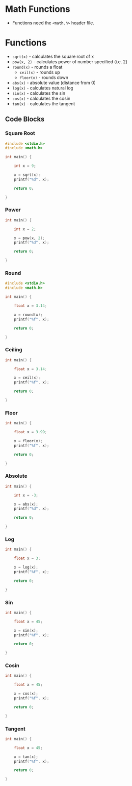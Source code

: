 # Math Functions

- Functions need the `<math.h>` header file.
# Functions

- `sqrt(x)` - calculates the square root of x
- `pow(x, 2)` - calculates power of number specified (i.e. 2)
- `round(x)` - rounds a float
	- `ceil(x)` - rounds up
	- `floor(x)` - rounds down
- `abs(x)` - absolute value (distance from 0)
- `log(x)` - calculates natural log
- `sin(x)` - calculates the sin
- `cos(x)` - calculates the cosin
- `tan(x)` - calculates the tangent
## Code Blocks

### Square Root

```c
#include <stdio.h>
#include <math.h>

int main() {

    int x = 9;

    x = sqrt(x);
    printf("%d", x);

    return 0;

}
```
### Power

```c
int main() {

    int x = 2;

    x = pow(x, 2);
    printf("%d", x);

    return 0;

}
```
### Round

```c
#include <stdio.h>
#include <math.h>

int main() {

    float x = 3.14;

    x = round(x);
    printf("%f", x);

    return 0;

}
```
### Ceiling

```c
int main() {

    float x = 3.14;

    x = ceil(x);
    printf("%f", x);

    return 0;

}
```
### Floor

```c
int main() {

    float x = 3.99;

    x = floor(x);
    printf("%f", x);

    return 0;

}
```
### Absolute

```c
int main() {

    int x = -3;

    x = abs(x);
    printf("%d", x);

    return 0;

}
```
### Log

```c
int main() {

    float x = 3;

    x = log(x);
    printf("%f", x);

    return 0;

}
```
### Sin

```c
int main() {

    float x = 45;

    x = sin(x);
    printf("%f", x);

    return 0;

}
```
### Cosin

```c
int main() {

    float x = 45;

    x = cos(x);
    printf("%f", x);

    return 0;

}
```
### Tangent

```c
int main() {

    float x = 45;

    x = tan(x);
    printf("%f", x);

    return 0;

}
```